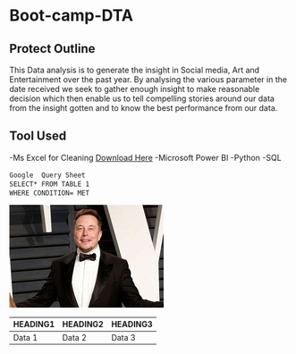 # Boot-camp-DTA
## Protect Outline
This Data analysis is to generate the insight in Social media, Art and Entertainment over the past year. By analysing the various parameter in the date received we seek to gather enough insight to make reasonable decision which then enable us to tell compelling stories around our data from the insight gotten and to know the best performance from our data.

## Tool Used 

-Ms Excel for Cleaning [Download Here](https://microsoft.com)
 -Microsoft Power BI
 -Python
 -SQL
 
 ```
 Google  Query Sheet
 SELECT* FROM TABLE 1
 WHERE CONDITION= MET
```
![](OIP.jfif)


| HEADING1| HEADING2 | HEADING3|
|---------|----------|---------|
| Data 1  | Data 2   | Data 3  |
